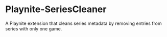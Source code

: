 # Playnite-SeriesCleaner
A Playnite extension that cleans series metadata by removing entries from series with only one game.
